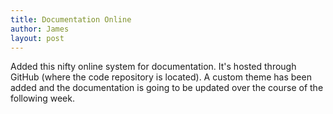 ```yaml
---
title: Documentation Online
author: James
layout: post
---
```


Added this nifty online system for documentation. It's hosted through GitHub (where the code repository is located). A custom theme has been added and the documentation is going to be updated over the course of the following week.